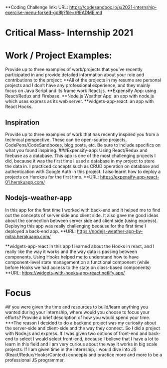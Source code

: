 **Coding Challenge link:
URL: https://codesandbox.io/s/2021-internship-exercise-menu-forked-gd8lj?file=/README.md



# Critical Mass- Internship 2021

# Work / Project Examples:
Provide up to three examples of work/projects that you’ve recently participated in and provide detailed information about your role and contributions to the project:
**All of the projects in my resume are personal projects and I don’t have any professional experience, and they mainly focus on Java Script and its frame work React.js.
**Expensify App: using React/Redux and Firebase.
**Node.js Weather App: an app with node.js which uses express as its web server.
**widgets-app-react: an app with React Hooks.

## Inspiration
Provide up to three examples of work that has recently inspired you from a technical perspective. These can be open-source projects, CodePens/CodeSandboxes, blog posts, etc. Be sure to include specifics on what you found inspiring.
###Expensify-app:
Using React/Redux and firebase as a database. This app is one of the most challenging projects I did, because it was the first time I used a database in my project to store the data in. I practiced concepts such as CRUD operation on database and authentication with Google Auth in this project. I also learnt how to deploy a projects on Herokou for the first time.
**URL: https://expensify-app-react-01.herokuapp.com/

## Nodejs-weather-app
In this app for the first time I worked with back-end and it helped me to find out the concepts of server side and client side. It also gave me good ideas about the connection between server side and client side (using express). Deploying this app was really challenging because for the first time I deployed a back-end app.
**URL: https://nodejs-weather-app-by-mitra.herokuapp.com/

**widgets-app-react
In this app I learned about the Hooks in react, and I really like the way it works and the way data is passing between components. Using Hooks helped me to understand how to have component-level state management on a functional component (while before Hooks we had access to the state on class-based components)
**URL: https://widgets-with-hooks-app-react.netlify.app/


# Focus
#if you were given the time and resources to build/learn anything you wanted during your internship, where would you choose to focus your efforts? Provide a brief description of how you would spend your time.
***The reason I decided to do a backend project was my curiosity about the server-side and client-side and the way they connect. So I did a project with Node.js and express. If I was given two options of front-end and back-end to select I would select front-end, because I believe that I have a lot to learn in this field and I am very curious about the way it works in big scale projects. If I am given time in the internship, I would dive into JS (React/Redux/Hooks/Context) concepts and practice more and more to be a professional JS programmer.
